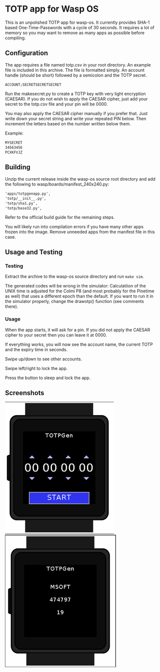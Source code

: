 # TOTP app for Wasp OS
This is an unpolished TOTP app for wasp-os. It currently provides SHA-1 based
One-Time-Passwords with a cycle of 30 seconds. It requires a lot of memory so
you may want to remove as many apps as possible before compiling.

## Configuration
The app requires a file named totp.csv in your root directory. An example file
is included in this archive. The file is formatted simply. An account handle
(should be short) followed by a semicolon and the TOTP secret.

    ACCOUNT;SECRETSECRETSECRET

Run the makesecret.py to create a TOTP key with very light encryption (CAESAR).
If you do not wish to apply the CAESAR cipher, just add your secret to the
totp.csv file and your pin will be 0000. 

You may also apply the CAESAR cipher manually if you prefer that. Just write down
your secret string and write your repeated PIN below. Then increment the letters
based on the number written below them. 

Example:

    MYSECRET
    34563456
    PCXKFVJZ

## Building

Unzip the current release inside the wasp-os source root directory and add the following to
wasp/boards/manifest_240x240.py:

    'apps/totpgenapp.py', 
    'totp/__init__.py', 
    'totp/sha1.py', 
    'totp/base32.py',
    
Refer to the official build guide for the remaining steps.
    
You will likely run into compilation errors if you have many other apps frozen into the image.
Remove unneeded apps from the manifest file in this case.

## Usage and Testing
### Testing
Extract the archive to the wasp-os source directory and run `make sim`.

The generated codes will be wrong in the simulator: Calculatiion of the UNIX
time is adjusted for the Colmi P8 (and most probably for the Pinetime as well)
that uses a different epoch than the default. If you want to run it in the
simulator properly, change the drawotp() function (see comments there).

### Usage
When the app starts, it will ask for a pin. If you did not apply the CAESAR cipher to your 
secret then you can leave it at 0000.

If everything works, you will now see the account name, the current TOTP and the expiry time in seconds.

Swipe up/down to see other accounts.

Swipe left/right to lock the app.

Press the button to sleep and lock the app.

## Screenshots

![Screenshot of PIN entry screen](https://github.com/plan5/waspos-totpgenapp/blob/main/p8totp_pin.png?raw=true)
![Screenshot of TOTP screen](https://github.com/plan5/waspos-totpgenapp/blob/main/p8totp_totp.png?raw=true)
